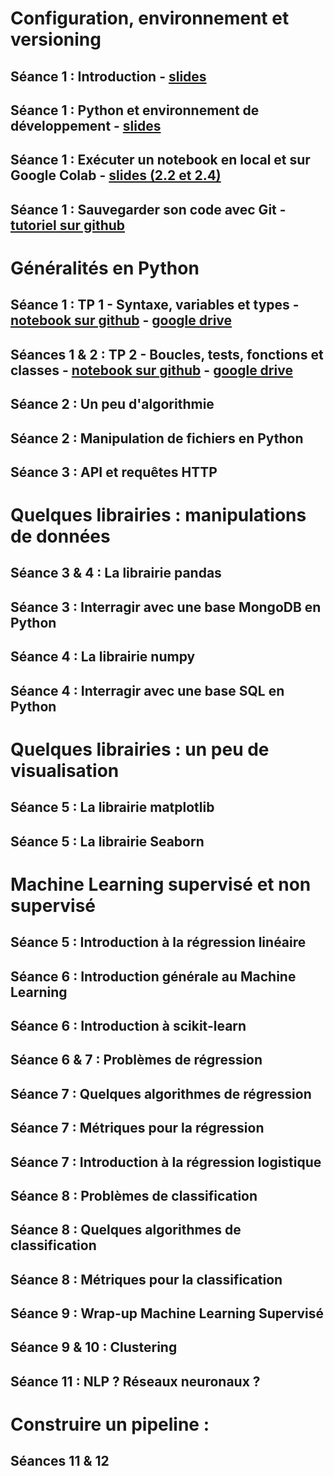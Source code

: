 

# Configuration, environnement et versioning 
## Séance 1 : Introduction - [slides](https://selimmmm.github.io/hetic_m1_csb_public/introduction_m1_csb.pdf)
## Séance 1 : Python et environnement de développement - [slides](https://selimmmm.github.io/hetic_m1_csb_public/01_python_et_env.pdf)
## Séance 1 : Exécuter un notebook en local et sur Google Colab - [slides (2.2 et 2.4)](https://selimmmm.github.io/hetic_m1_csb_public/01_python_et_env.pdf)
## Séance 1 : Sauvegarder son code avec Git - [tutoriel sur github](https://github.com/Selimmmm/git_step_by_step)
    
# Généralités en Python
## Séance 1 : TP 1 - Syntaxe, variables et types - [notebook sur github](https://github.com/Selimmmm/hetic_m1_csb_public/blob/master/01_tp_1_syntaxe_variables_et_types.ipynb) - [google drive](https://drive.google.com/file/d/1Wkw512A1BNszYuL1rhJB0r1gF3TC9cUt/view?usp=sharing)
## Séances 1 & 2 : TP 2 - Boucles, tests, fonctions et classes - [notebook sur github](https://github.com/Selimmmm/hetic_m1_csb_public/blob/master/01_tp_2_test_boucle_fonction.ipynb) - [google drive](https://drive.google.com/file/d/1ic1oP8GuopuOrP3l-SJroT2XVO6JViBT/view?usp=sharing)
## Séance 2 : Un peu d'algorithmie
## Séance 2 : Manipulation de fichiers en Python
## Séance 3 : API et requêtes HTTP
   
# Quelques librairies : manipulations de données
## Séance 3 & 4 : La librairie pandas
## Séance 3 : Interragir avec une base MongoDB en Python
## Séance 4 : La librairie numpy
## Séance 4 : Interragir avec une base SQL en Python
        
# Quelques librairies : un peu de visualisation
## Séance 5 : La librairie matplotlib
## Séance 5 : La librairie Seaborn

    

# Machine Learning supervisé et non supervisé
## Séance 5 : Introduction à la régression linéaire
## Séance 6 : Introduction générale au Machine Learning
## Séance 6 : Introduction à scikit-learn
## Séance 6 & 7 : Problèmes de régression
## Séance 7 : Quelques algorithmes de régression
## Séance 7 : Métriques pour la régression
## Séance 7 : Introduction à la régression logistique
## Séance 8 : Problèmes de classification
## Séance 8 : Quelques algorithmes de classification
## Séance 8 : Métriques pour la classification
## Séance 9 : Wrap-up Machine Learning Supervisé
## Séance 9 & 10 : Clustering
## Séance 11 : NLP ? Réseaux neuronaux ? 
    
# Construire un pipeline :
## Séances 11 & 12 
